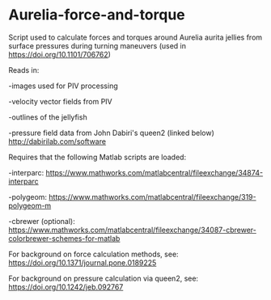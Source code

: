 # Aurelia-force-and-torque
Script used to calculate forces and torques around Aurelia aurita jellies from surface pressures during turning maneuvers
(used in https://doi.org/10.1101/706762)


Reads in:

-images used for PIV processing

-velocity vector fields from PIV

-outlines of the jellyfish

-pressure field data from John Dabiri's queen2 (linked below)
http://dabirilab.com/software


Requires that the following Matlab scripts are loaded:

-interparc: https://www.mathworks.com/matlabcentral/fileexchange/34874-interparc

-polygeom: https://www.mathworks.com/matlabcentral/fileexchange/319-polygeom-m

-cbrewer (optional): https://www.mathworks.com/matlabcentral/fileexchange/34087-cbrewer-colorbrewer-schemes-for-matlab


For background on force calculation methods, see: https://doi.org/10.1371/journal.pone.0189225

For background on pressure calculation via queen2, see: https://doi.org/10.1242/jeb.092767

